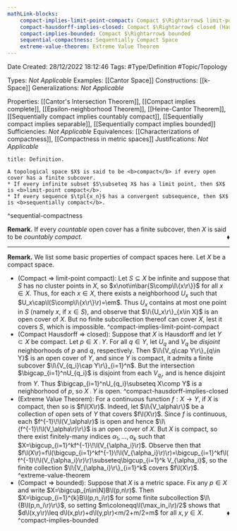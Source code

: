 ```yaml
---
mathLink-blocks:
    compact-implies-limit-point-compact: Compact $\Rightarrow$ limit-point compact
    compact-hausdorff-implies-closed: Compact $\Rightarrow$ closed (Hausdorff)
    compact-implies-bounded: Compact $\Rightarrow$ bounded
    sequential-compactness: Sequentially Compact Space
    extreme-value-theorem: Extreme Value Theorem
---
```


<div class="topSpace"></div>

Date Created: 28/12/2022 18:12:46
Tags: #Type/Definition #Topic/Topology

Types: <i>Not Applicable</i>
Examples: [[Cantor Space]]
Constructions: [[k-Space]]
Generalizations: <i>Not Applicable</i>

Properties: [[Cantor's Intersection Theorem]], [[Compact implies complete]], [[Epsilon-neighborhood Theorem]], [[Heine-Cantor Theorem]], [[Sequentially compact implies countably compact]], [[Sequentially compact implies separable]], [[Sequentially compact implies bounded]]
Sufficiencies: <i>Not Applicable</i>
Equivalences: [[Characterizations of compactness]], [[Compactness in metric spaces]]
Justifications: <i>Not Applicable</i>

``` ad-Definition
title: Definition.

A topological space $X$ is said to be <b>compact</b> if every open cover has a finite subcover.
* If every infinite subset $S\subseteq X$ has a limit point, then $X$ is <b>limit-point compact</b>.
* If every sequence $\tpl{x_n}$ has a convergent subsequence, then $X$ is <b>sequentially compact</b>.

```
^sequential-compactness

<b>Remark.</b> If every <i>countable</i> open cover has a finite subcover, then $X$ is said to be <i>countably compact</i>.<span style="float:right;">$\blacklozenge$</span>

---

<b>Remark.</b> We list some basic properties of compact spaces here. Let $X$ be a compact space.
* (Compact $\Rightarrow$ limit-point compact): Let $S\subseteq X$ be infinite and suppose that $S$ has no cluster points in $X$, so $x\not\in\bar{S\comp\l\{x\r\}}$ for all $x\in X$. Thus, for each $x\in X$, there exists a neighborhood $U_x$ such that $U_x\cap\l(S\comp\l\{x\r\}\r)=\em$. Thus $U_x$ contains at most one point in $S$ (namely $x$, if $x\in S$), and observe that $\l\{U_x\r\}_{x\in X}$ is an open cover of $X$. But no finite subcollection thereof can cover $X$, lest it covers $S$, which is impossible.
^compact-implies-limit-point-compact
* (Compact Hausdorff $\Rightarrow$ closed): Suppose that $X$ is Hausdorff and let $Y\subset X$ be compact. Let $p\in X\comp Y$. For all $q\in Y$, let $U_q$ and $V_q$ be <i>disjoint</i> neighborhoods of $p$ and $q$, respectively. Then $\l\{V_q\cap Y\r\}_{q\in Y}$ is an open cover of $Y$, and since $Y$ is compact, it admits a finite subcover $\l\{V_{q_i}\cap Y\r\}_{i=1}^n$. But the intersection $\bigcap_{i=1}^nU_{q_i}$ is disjoint from each $V_{q_i}$, and is hence disjoint from $Y$. Thus $\bigcap_{i=1}^nU_{q_i}\subseteq X\comp Y$ is a neighborhood of $p$, so $X\comp Y$ is open.
^compact-hausdorff-implies-closed
* (Extreme Value Theorem): For a continuous function $f:X\to Y$, if $X$ is compact, then so is $f\l(X\r)$. Indeed, let $\l\{V_\alpha\r\}$ be a collection of open sets of $Y$ that covers $f\l(X\r)$. Since $f$ is continuous, each $f^{-1}\!\l(V_\alpha\r)$ is open and hence $\l\{f^{-1}\!\l(V_\alpha\r)\r\}$ is an open cover of $X$. But $X$ is compact, so there exist finitely-many indices $\alpha_1,\dots,\alpha_k$ such that $X=\bigcup_{i=1}^kf^{-1}\!\l(V_{\alpha_i}\r)$. Observe then that $f\l(X\r)=f\l(\bigcup_{i=1}^kf^{-1}\!\l(V_{\alpha_i}\r)\r)=\bigcup_{i=1}^kf\l(f^{-1}\!\l(V_{\alpha_i}\r)\r)\subseteq\bigcup_{i=1}^k V_{\alpha_i}$, so the finite collection $\l\{V_{\alpha_i}\r\}_{i=1}^k$ covers $f\l(X\r)$.
^extreme-value-theorem
* (Compact $\Rightarrow$ bounded): Suppose that $X$ is a metric space. Fix any $p\in X$ and write $X=\bigcup_{n\in\N}B\l(p,n\r)$. Then $X=\bigcup_{i=1}^{k}B\l(p,n_i\r)$ for some finite subcollection $\l\{B\l(p,n_i\r)\r\}$, so setting $m\coloneqq\l(\max_in_i\r)/2$ shows that $d\l(x,y\r)\leq d\l(x,p\r)+d\l(y,p\r)<m/2+m/2=m$ for all $x,y\in X$.<span style="float:right;">$\blacklozenge$</span>
^compact-implies-bounded
